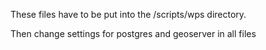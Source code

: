These files have to be put into the <geoserver-data>/scripts/wps directory.

Then change settings for postgres and geoserver in all files
